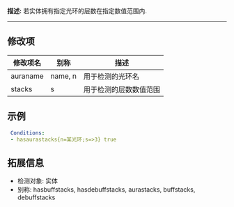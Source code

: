 **描述:** 若实体拥有指定光环的层数在指定数值范围内.

---

修改项
---

| 修改项名  | 别称           | 描述                      |
| --------- | -------------- | ------------------------- |
| auraname | name, n | 用于检测的光环名 |
| stacks | s | 用于检测的层数数值范围

示例
---

```yaml
 Conditions:
 - hasaurastacks{n=某光环;s=>3} true
```

拓展信息
---

- 检测对象: 实体
- 别称: hasbuffstacks, hasdebuffstacks, aurastacks, buffstacks, debuffstacks